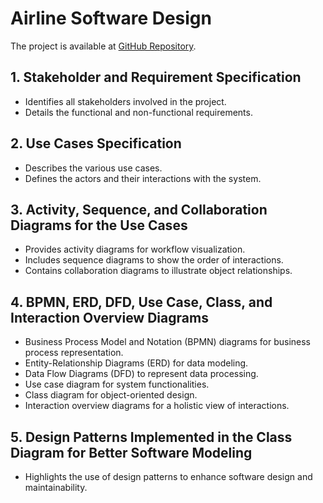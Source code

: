 # Airline Software Design

The project is available at [GitHub Repository](https://github.com/EpokaDevs/SMD-project.git).

## 1. Stakeholder and Requirement Specification
- Identifies all stakeholders involved in the project.
- Details the functional and non-functional requirements.

## 2. Use Cases Specification
- Describes the various use cases.
- Defines the actors and their interactions with the system.

## 3. Activity, Sequence, and Collaboration Diagrams for the Use Cases
- Provides activity diagrams for workflow visualization.
- Includes sequence diagrams to show the order of interactions.
- Contains collaboration diagrams to illustrate object relationships.

## 4. BPMN, ERD, DFD, Use Case, Class, and Interaction Overview Diagrams
- Business Process Model and Notation (BPMN) diagrams for business process representation.
- Entity-Relationship Diagrams (ERD) for data modeling.
- Data Flow Diagrams (DFD) to represent data processing.
- Use case diagram for system functionalities.
- Class diagram for object-oriented design.
- Interaction overview diagrams for a holistic view of interactions.

## 5. Design Patterns Implemented in the Class Diagram for Better Software Modeling
- Highlights the use of design patterns to enhance software design and maintainability.
